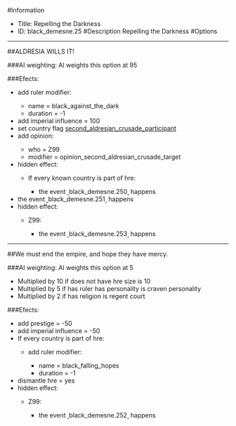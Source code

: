 #Information
 - Title: Repelling the Darkness
 - ID: black_demesne.25
#Description
Repelling the Darkness
#Options

___
##ALDRESIA WILLS IT!

###AI weighting:
AI weights this option at 95


###Efects:<ul><li>add ruler modifier:</li><ul><li>name = black_against_the_dark</li><li>duration = -1</li></ul><li>add imperial influence = 100</li><li>set country flag [second_aldresian_crusade_participant](../flags/second_aldresian_crusade_participant.md)</li><li>add opinion:</li><ul><li>who = Z99</li><li>modifier = opinion_second_aldresian_crusade_target</li></ul><li>hidden effect:</li><ul><li>If every known country is part of hre:</li><ul><li>the event ˻black_demesne.250˼ happens</li></ul></ul><li>the event ˻black_demesne.251˼ happens</li><li>hidden effect:</li><ul><li>Z99:</li><ul><li>the event ˻black_demesne.253˼ happens</li></ul></ul></ul>

___
##We must end the empire, and hope they have mercy.

###AI weighting:
AI weights this option at 5
 - Multiplied by 10 if does not have hre size is 10
 - Multiplied by 5 if has ruler has personality is craven personality
 - Multiplied by 2 if has religion is regent court


###Efects:<ul><li>add prestige = -50</li><li>add imperial influence = -50</li><li>If every country is part of hre:</li><ul><li>add ruler modifier:</li><ul><li>name = black_falling_hopes</li><li>duration = -1</li></ul></ul><li>dismantle hre = yes</li><li>hidden effect:</li><ul><li>Z99:</li><ul><li>the event ˻black_demesne.252˼ happens</li></ul></ul></ul>
